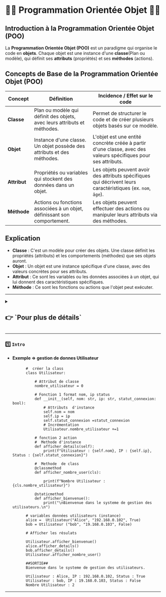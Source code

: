 # 👨‍💻 Programmation Orientée Objet 👨‍💻

## Introduction à la Programmation Orientée Objet (POO)

La **Programmation Orientée Objet (POO)** est un paradigme qui organise le code en **objets**. Chaque objet est une instance d'une **classe**(Plan ou modèle), qui définit ses **attributs** (propriétés) et ses **méthodes** (actions).

## Concepts de Base de la Programmation Orientée Objet (POO)

| **Concept**             | **Définition**                                                                | **Incidence / Effet sur le code**                                            |
|-------------------------|--------------------------------------------------------------------------------|----------------------------------------------------------------------------|
| **Classe**              | Plan ou modèle qui définit des objets, avec leurs attributs et méthodes.       | Permet de structurer le code et de créer plusieurs objets basés sur ce modèle. |
| **Objet**               | Instance d'une classe. Un objet possède des attributs et des méthodes.         | L'objet est une entité concrète créée à partir d'une classe, avec des valeurs spécifiques pour ses attributs. |
| **Attribut**            | Propriétés ou variables qui stockent des données dans un objet.                | Les objets peuvent avoir des attributs spécifiques qui décrivent leurs caractéristiques (ex. `nom`, `âge`). |
| **Méthode**             | Actions ou fonctions associées à un objet, définissant son comportement.       | Les objets peuvent effectuer des actions ou manipuler leurs attributs via des méthodes. |

## Explication

- **Classe** : C'est un modèle pour créer des objets. Une classe définit les propriétés (attributs) et les comportements (méthodes) que ses objets auront.
- **Objet** : Un objet est une instance spécifique d'une classe, avec des valeurs concrètes pour ses attributs.
- **Attribut** : Ce sont les variables ou les données associées à un objet, qui lui donnent des caractéristiques spécifiques.
- **Méthode** : Ce sont les fonctions ou actions que l'objet peut exécuter.

---
<details>
<summary>
<h2>
 👉 `Pour plus de détails`
</h2>
</summary>

# 🔑 `Attributs` 🔑

## Résumé sur les Attributs de Classe et Attributs d'Instance en Python

### 1. Attributs d'instance
- **Définition** : Ce sont des variables associées à une **instance spécifique** d'une classe.
- **Propriétés** :
  - Chaque objet (instance) a sa propre copie de ces attributs.
  - Ils sont généralement définis dans la méthode `__init__` (le constructeur) en utilisant le mot-clé `self`.
  - Ils peuvent avoir des valeurs différentes pour chaque instance.

### 2. Attributs de classe
- **Définition** : Ce sont des variables partagées par **toutes les instances** de la classe.
- **Propriétés** :
  - Il n'y a qu'une seule copie de ces attributs, peu importe le nombre d'objets créés.
  - Ils sont définis directement dans le corps de la classe, en dehors de toute méthode.
  - Toutes les instances de la classe partagent la même valeur pour ces attributs.

### 3. Différences clés
- **Attributs d'instance** :
  - Uniques à chaque objet.
  - Définis dans `__init__(self, ...)`.
  - Peuvent être modifiés individuellement pour chaque instance.

- **Attributs de classe** :
  - Partagés par tous les objets de la classe.
  - Définis directement dans la classe, en dehors de `__init__`.
  - Toute modification de cet attribut affecte toutes les instances.

---

# 🔧 `Les méthodes` 🔧


## Résumé sur les Types de Méthodes en Python

### 1. Méthodes d'instance
- **Définition** : Ce sont des méthodes associées à une **instance spécifique** de la classe.
- **Propriétés** :
  - Elles prennent **`self`** comme premier argument, ce qui permet d'accéder aux attributs et aux autres méthodes de l'instance.
  - Elles sont appelées sur une **instance** (objet) de la classe.
  - Elles peuvent accéder et modifier les **attributs d'instance**.

### 2. Méthodes de classe
- **Définition** : Ce sont des méthodes qui sont liées à la **classe elle-même**, et non à une instance spécifique.
- **Propriétés** :
  - Elles prennent **`cls`** comme premier argument, ce qui permet d'accéder aux **attributs de classe**.
  - Elles sont définies avec le décorateur **`@classmethod`**.
  - Elles sont généralement appelées sur la **classe** elle-même, mais peuvent également être appelées sur des instances.

### 3. Méthodes statiques
- **Définition** : Ce sont des méthodes qui **ne dépendent ni de l'instance ni de la classe**.
- **Propriétés** :
  - Elles ne prennent ni **`self`** ni **`cls`** comme premier argument.
  - Elles sont définies avec le décorateur **`@staticmethod`**.
  - Elles ne peuvent accéder à ni aux **attributs d'instance** ni aux **attributs de classe**.
  - Elles sont appelées sur la **classe** ou sur une **instance**, mais ne modifient ni l'une ni l'autre.


### Différences clés
- **Méthodes d'instance** :
  - Sont liées à **une instance spécifique**.
  - Prennent **`self`** comme premier argument.
  - Accèdent et modifient les **attributs d'instance**.

- **Méthodes de classe** :
  - Sont liées à la **classe** elle-même.
  - Prennent **`cls`** comme premier argument.
  - Accèdent et modifient les **attributs de classe**.

- **Méthodes statiques** :
  - Ne dépendent ni de l'instance ni de la classe.
  - Ne prennent ni **`self`** ni **`cls`** comme premier argument.
  - Ne peuvent pas accéder aux **attributs d'instance** ou **de classe**.









</details>

---

### 1️⃣ `Intro`

* ####  Exemple => gestion de donnes Utilisateur

            #  créer la class
            class Utilisateur:
            
                # Attribut de classe
                nombre_utilisateur = 0
            
                # Fonction 1 format nom, ip status 
                def __init__(self, nom: str, ip: str, statut_connexion: bool):
                    # Attributs  d'instance
                    self.nom = nom
                    self.ip = ip
                    self.statut_connexion =statut_connexion
                    # Incrémentation
                    Utilisateur.nombre_utilisateur +=1
            
                # fonction 2 action
                #  Methode d'instance
                def afficher_details(self):
                    print(f"Utilisateur : {self.nom}, IP : {self.ip}, Status : {self.statut_connexion}")
            
                #  Methode  de class
                @classmethod
                def afficher_nombre_user(cls):
            
                    print(f"Nombre Utilisateur : {cls.nombre_utilisateur}")
            
                @staticmethod
                def afficher_bienvenue():
                    print("\nBienvenue dans le systeme de gestion des utilisateurs.\n")
            
            # variables données utilisateurs (instance)
            alice =  Utilisateur("Alice", "192.168.0.102", True)        
            bob = Utilisateur ("bob", "19.168.0.103", False)
            
            # Afficher les résulats
            
            Utilisateur.afficher_bienvenue()
            alice.afficher_details()
            bob.afficher_details()
            Utilisateur.afficher_nombre_user()

            ##SORTIE##
            Bienvenue dans le systeme de gestion des utilisateurs.

            Utilisateur : Alice, IP : 192.168.0.102, Status : True
            Utilisateur : bob, IP : 19.168.0.103, Status : False
            Nombre Utilisateur : 2





--- 




